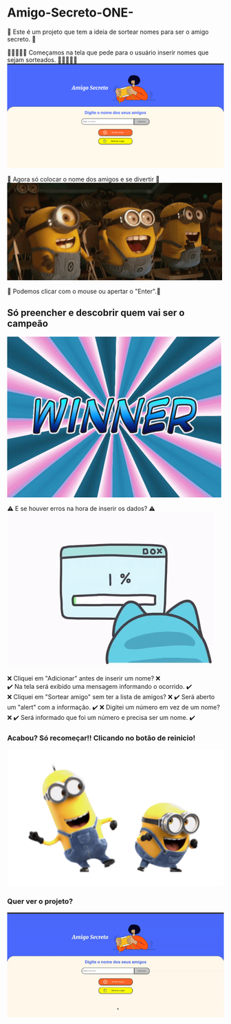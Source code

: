 # Amigo-Secreto-ONE-
📌 Este é um projeto que tem a ideia de sortear nomes para ser o amigo secreto. 📌

🚀🚀🚀🚀🚀 Começamos na tela que pede para o usuário inserir nomes que sejam sorteados. 🚀🚀🚀🚀🚀
![Tela do Projeto](AmigoSecreto/assets/print.png)

🎉 Agora só colocar o nome dos amigos e se divertir 🎉
![Gif de alegria](AmigoSecreto/assets/alegria.gif)

💬 Podemos clicar com o mouse ou apertar o "Enter".💬

## Só preencher e descobrir quem vai ser o campeão
![Gif Vitória](AmigoSecreto/assets/winner.gif)

⚠️ E se houver erros na hora de inserir os dados? ⚠️
![Gif do erro](AmigoSecreto/assets/erro.gif)

❌ Cliquei em "Adicionar" antes de inserir um nome? ❌ <br>
✔️ Na tela será exibido uma mensagem informando o ocorrido. ✔️<br>
❌ Cliquei em "Sortear amigo" sem ter a lista de amigos? ❌ 
✔️ Será aberto um "alert" com a informação. ✔️
❌ Digitei um número em vez de um nome?❌ 
✔️ Será informado que foi um número e precisa ser um nome. ✔️

### Acabou? Só recomeçar!! Clicando no botão de reinicio! 
![Gif tapa](AmigoSecreto/assets/tapa.gif)

### Quer ver o projeto? 
![Video Projeto](AmigoSecreto/assets/video.gif)
